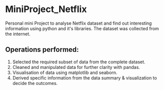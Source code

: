 # MiniProject_Netflix

Personal mini Project to analyse Netflix dataset and find out interesting information using python and it's libraries.
The dataset was collected from the internet.
## Operations performed:
  1. Selected the required subset of data from the complete dataset.
  2. Cleaned and manipulated data for further clarity with pandas.
  3. Visualisation of data using matplotlib and seaborn.
  4. Derived specific information from the data summary & visualization to decide the outcomes.
